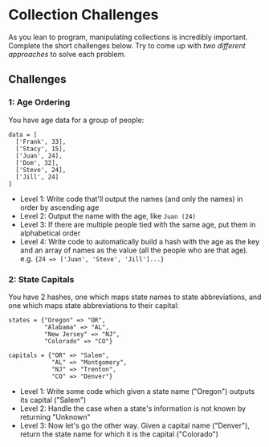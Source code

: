 # Collection Challenges

As you lean to program, manipulating collections is incredibly important. Complete
the short challenges below. Try to come up with *two different approaches* to
solve each problem.

## Challenges

### 1: Age Ordering

You have age data for a group of people:

```
data = [
  ['Frank', 33],
  ['Stacy', 15],
  ['Juan', 24],
  ['Dom', 32],
  ['Steve', 24],
  ['Jill', 24]
]
```

* Level 1: Write code that'll output the names (and only the names) in order by
ascending age
* Level 2: Output the name with the age, like `Juan (24)`
* Level 3: If there are multiple people tied with the same age, put them in alphabetical
order
* Level 4: Write code to automatically build a hash with the age as the key and
an array of names as the value (all the people who are that age). e.g.
`{24 => ['Juan', 'Steve', 'Jill']...}`

### 2: State Capitals

You have 2 hashes, one which maps state names to state abbreviations,
and one which maps state abbreviations to their capital:

```
states = {"Oregon" => "OR",
          "Alabama" => "AL",
          "New Jersey" => "NJ",
          "Colorado" => "CO"}

capitals = {"OR" => "Salem",
            "AL" => "Montgomery",
            "NJ" => "Trenton",
            "CO" => "Denver"}
```

* Level 1: Write some code which given a state name ("Oregon") outputs
  its capital ("Salem")
* Level 2: Handle the case when a state's information is not known by
  returning "Unknown"
* Level 3: Now let's go the other way. Given a capital name ("Denver"),
  return the state name for which it is the capital ("Colorado")


